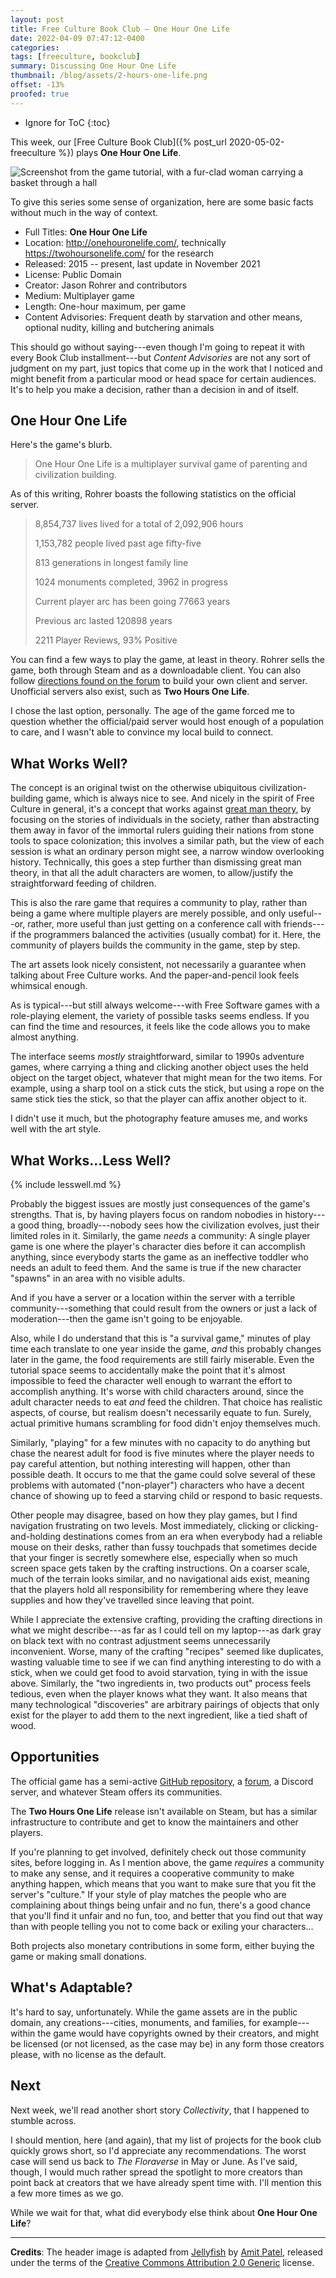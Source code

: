 ```yaml
---
layout: post
title: Free Culture Book Club — One Hour One Life
date: 2022-04-09 07:47:12-0400
categories:
tags: [freeculture, bookclub]
summary: Discussing One Hour One Life
thumbnail: /blog/assets/2-hours-one-life.png
offset: -13%
proofed: true
---
```


* Ignore for ToC
{:toc}

This week, our [Free Culture Book Club]({% post_url 2020-05-02-freeculture %}) plays **One Hour One Life**.

![Screenshot from the game tutorial, with a fur-clad woman carrying a basket through a hall](/blog/assets/2-hours-one-life.png "Over the river and through the wood...except that I haven't seen a river")

To give this series some sense of organization, here are some basic facts without much in the way of context.

 * Full Titles:  **One Hour One Life**
 * Location:  <http://onehouronelife.com/>, technically <https://twohoursonelife.com/> for the research
 * Released:  2015 -- present, last update in November 2021
 * License:  Public Domain
 * Creator:  Jason Rohrer and contributors
 * Medium:  Multiplayer game
 * Length:  One-hour maximum, per game
 * Content Advisories:  Frequent death by starvation and other means, optional nudity, killing and butchering animals

This should go without saying---even though I'm going to repeat it with every Book Club installment---but *Content Advisories* are not any sort of judgment on my part, just topics that come up in the work that I noticed and might benefit from a particular mood or head space for certain audiences.  It's to help you make a decision, rather than a decision in and of itself.

## One Hour One Life

Here's the game's blurb.

 > One Hour One Life is a multiplayer survival game of parenting and civilization building.

As of this writing, Rohrer boasts the following statistics on the official server.

 > 8,854,737 lives lived for a total of 2,092,906 hours
 >
 > 1,153,782 people lived past age fifty-five
 >
 > 813 generations in longest family line
 >
 > 1024 monuments completed, 3962 in progress
 >
 > Current player arc has been going 77663 years
 >
 > Previous arc lasted 120898 years
 >
 > 2211 Player Reviews, 93% Positive

You can find a few ways to play the game, at least in theory.  Rohrer sells the game, both through Steam <i class="fab fa-steam"></i> and as a downloadable client.  You can also follow [directions found on the forum](https://onehouronelife.com/forums/viewtopic.php?id=5039) to build your own client and server.  Unofficial servers also exist, such as **Two Hours One Life**.

I chose the last option, personally.  The age of the game forced me to question whether the official/paid server would host enough of a population to care, and I wasn't able to convince my local build to connect.

## What Works Well?

The concept is an original twist on the otherwise ubiquitous civilization-building game, which is always nice to see.  And nicely in the spirit of Free Culture in general, it's a concept that works against [great man theory](https://en.wikipedia.org/wiki/Great_man_theory), by focusing on the stories of individuals in the society, rather than abstracting them away in favor of the immortal rulers guiding their nations from stone tools to space colonization; this involves a similar path, but the view of each session is what an ordinary person might see, a narrow window overlooking history.  Technically, this goes a step further than dismissing great man theory, in that all the adult characters are women, to allow/justify the straightforward feeding of children.

This is also the rare game that requires a community to play, rather than being a game where multiple players are merely possible, and only useful---or, rather, more useful than just getting on a conference call with friends---if the programmers balanced the activities (usually combat) for it.  Here, the community of players builds the community in the game, step by step.

The art assets look nicely consistent, not necessarily a guarantee when talking about Free Culture works.  And the paper-and-pencil look feels whimsical enough.

As is typical---but still always welcome---with Free Software games with a role-playing element, the variety of possible tasks seems endless.  If you can find the time and resources, it feels like the code allows you to make almost anything.

The interface seems *mostly* straightforward, similar to 1990s adventure games, where carrying a thing and clicking another object uses the held object on the target object, whatever that might mean for the two items.  For example, using a sharp tool on a stick cuts the stick, but using a rope on the same stick ties the stick, so that the player can affix another object to it.

I didn't use it much, but the photography feature amuses me, and works well with the art style.

## What Works...Less Well?

{% include lesswell.md %}

Probably the biggest issues are mostly just consequences of the game's strengths.  That is, by having players focus on random nobodies in history---a good thing, broadly---nobody sees how the civilization evolves, just their limited roles in it.  Similarly, the game *needs* a community:  A single player game is one where the player's character dies before it can accomplish anything, since everybody starts the game as an ineffective toddler who needs an adult to feed them.  And the same is true if the new character "spawns" in an area with no visible adults.

And if you have a server or a location within the server with a terrible community---something that could result from the owners or just a lack of moderation---then the game isn't going to be enjoyable.

Also, while I do understand that this is "a survival game," minutes of play time each translate to one year inside the game, *and* this probably changes later in the game, the food requirements are still fairly miserable.  Even the tutorial space seems to accidentally make the point that it's almost impossible to feed the character well enough to warrant the effort to accomplish anything.  It's worse with child characters around, since the adult character needs to eat *and* feed the children.  That choice has realistic aspects, of course, but realism doesn't necessarily equate to fun.  Surely, actual primitive humans scrambling for food didn't enjoy themselves much.

Similarly, "playing" for a few minutes with no capacity to do anything but chase the nearest adult for food is five minutes where the player needs to pay careful attention, but nothing interesting will happen, other than possible death.  It occurs to me that the game could solve several of these problems with automated ("non-player") characters who have a decent chance of showing up to feed a starving child or respond to basic requests.

Other people may disagree, based on how they play games, but I find navigation frustrating on two levels.  Most immediately, clicking or clicking-and-holding destinations comes from an era when everybody had a reliable mouse on their desks, rather than fussy touchpads that sometimes decide that your finger is secretly somewhere else, especially when so much screen space gets taken by the crafting instructions.  On a coarser scale, much of the terrain looks similar, and no navigational aids exist, meaning that the players hold all responsibility for remembering where they leave supplies and how they've travelled since leaving that point.

While I appreciate the extensive crafting, providing the crafting directions in what we might describe---as far as I could tell on my laptop---as dark gray on black text with no contrast adjustment seems unnecessarily inconvenient.  Worse, many of the crafting "recipes" seemed like duplicates, wasting valuable time to see if we can find anything interesting to do with a stick, when we could get food to avoid starvation, tying in with the issue above.  Similarly, the "two ingredients in, two products out" process feels tedious, even when the player knows what they want.  It also means that many technological "discoveries" are arbitrary pairings of objects that only exist for the player to add them to the next ingredient, like a tied shaft of wood.

## Opportunities

The official game has a semi-active [GitHub <i class='fab fa-github'></i> repository](https://github.com/jasonrohrer/OneLife/), a [forum](https://onehouronelife.com/forums), a Discord <i class='fab fa-discord'></i> server, and whatever Steam <i class='fab fa-steam'></i> offers its communities.

The **Two Hours One Life** release isn't available on Steam, but has a similar infrastructure to contribute and get to know the maintainers and other players.

If you're planning to get involved, definitely check out those community sites, before logging in.  As I mention above, the game *requires* a community to make any sense, and it requires a cooperative community to make anything happen, which means that you want to make sure that you fit the server's "culture."  If your style of play matches the people who are complaining about things being unfair and no fun, there's a good chance that you'll find it unfair and no fun, too, and better that you find out that way than with people telling you not to come back or exiling your characters...

Both projects also monetary contributions in some form, either buying the game or making small donations.

## What's Adaptable?

It's hard to say, unfortunately.  While the game assets are in the public domain, any creations---cities, monuments, and families, for example---within the game would have copyrights owned by their creators, and might be licensed (or not licensed, as the case may be) in any form those creators please, with no license as the default.

## Next

Next week, we'll read another short story *Collectivity*, that I happened to stumble across.

I should mention, here (and again), that my list of projects for the book club quickly grows short, so I'd appreciate any recommendations.  The worst case will send us back to *The Floraverse* in May or June.  As I've said, though, I would much rather spread the spotlight to more creators than point back at creators that we have already spent time with.  I'll mention this a few more times as we go.

While we wait for that, what did everybody else think about **One Hour One Life**?

* * *

**Credits**:  The header image is adapted from [Jellyfish](https://www.flickr.com/photos/74542540@N00/12127974115) by [Amit Patel](https://www.flickr.com/photos/amitp/), released under the terms of the [Creative Commons Attribution 2.0 Generic](https://creativecommons.org/licenses/by/2.0/) license.
